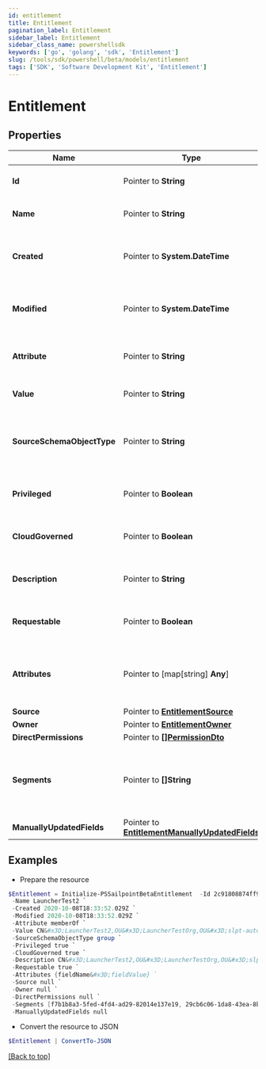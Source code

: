 ```yaml
---
id: entitlement
title: Entitlement
pagination_label: Entitlement
sidebar_label: Entitlement
sidebar_class_name: powershellsdk
keywords: ['go', 'golang', 'sdk', 'Entitlement'] 
slug: /tools/sdk/powershell/beta/models/entitlement
tags: ['SDK', 'Software Development Kit', 'Entitlement']
---
```



# Entitlement

## Properties

Name | Type | Description | Notes
------------ | ------------- | ------------- | -------------
**Id** |  Pointer to **String** | The entitlement id | [optional] 
**Name** |  Pointer to **String** | The entitlement name | [optional] 
**Created** |  Pointer to **System.DateTime** | Time when the entitlement was created | [optional] 
**Modified** |  Pointer to **System.DateTime** | Time when the entitlement was last modified | [optional] 
**Attribute** |  Pointer to **String** | The entitlement attribute name | [optional] 
**Value** |  Pointer to **String** | The value of the entitlement | [optional] 
**SourceSchemaObjectType** |  Pointer to **String** | The object type of the entitlement from the source schema | [optional] 
**Privileged** |  Pointer to **Boolean** | True if the entitlement is privileged | [optional] [default to $false]
**CloudGoverned** |  Pointer to **Boolean** | True if the entitlement is cloud governed | [optional] [default to $false]
**Description** |  Pointer to **String** | The description of the entitlement | [optional] 
**Requestable** |  Pointer to **Boolean** | True if the entitlement is requestable | [optional] [default to $false]
**Attributes** |  Pointer to [map[string] **Any**] | A map of free-form key-value pairs from the source system | [optional] 
**Source** |  Pointer to [**EntitlementSource**](entitlement-source) |  | [optional] 
**Owner** |  Pointer to [**EntitlementOwner**](entitlement-owner) |  | [optional] 
**DirectPermissions** |  Pointer to [**[]PermissionDto**](permission-dto) |  | [optional] 
**Segments** |  Pointer to **[]String** | List of IDs of segments, if any, to which this Entitlement is assigned. | [optional] 
**ManuallyUpdatedFields** |  Pointer to [**EntitlementManuallyUpdatedFields**](entitlement-manually-updated-fields) |  | [optional] 

## Examples

- Prepare the resource
```powershell
$Entitlement = Initialize-PSSailpointBetaEntitlement  -Id 2c91808874ff91550175097daaec161c `
 -Name LauncherTest2 `
 -Created 2020-10-08T18:33:52.029Z `
 -Modified 2020-10-08T18:33:52.029Z `
 -Attribute memberOf `
 -Value CN&#x3D;LauncherTest2,OU&#x3D;LauncherTestOrg,OU&#x3D;slpt-automation,DC&#x3D;TestAutomationAD,DC&#x3D;local `
 -SourceSchemaObjectType group `
 -Privileged true `
 -CloudGoverned true `
 -Description CN&#x3D;LauncherTest2,OU&#x3D;LauncherTestOrg,OU&#x3D;slpt-automation,DC&#x3D;TestAutomationAD,DC&#x3D;local `
 -Requestable true `
 -Attributes {fieldName&#x3D;fieldValue} `
 -Source null `
 -Owner null `
 -DirectPermissions null `
 -Segments [f7b1b8a3-5fed-4fd4-ad29-82014e137e19, 29cb6c06-1da8-43ea-8be4-b3125f248f2a] `
 -ManuallyUpdatedFields null
```

- Convert the resource to JSON
```powershell
$Entitlement | ConvertTo-JSON
```


[[Back to top]](#) 

